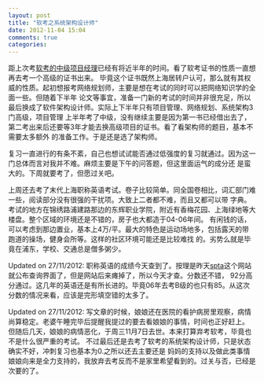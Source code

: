 ```yaml
---
layout: post
title: "软考之系统架构设计师"
date: 2012-11-04 15:04
comments: true
categories: 
---
```


距上次考[软考的中级项目经理](/blog/2012/05/27/take-the-exam/)已经有将近半年的时间。看了软考证书的性质一直想再去考一个高级的证书出来。
毕竟这个证书既然上海居转户认可，那么就有其权威的性质。起初想报考网络规划师，主要是想在考试的同时可以把网络知识学的全面一些。但随着下半年
论文等事宜，准备一门新的考试的时间并非很充足，所以最后换成了软件架构设计师。实际上下半年只有项目管理、网络规划、系统架构3门高级，项目管理
上半年考了中级，没有继续主要是因为第一书已经借出去了，第二考出来后还要等3年才能去换高级项目的证书。看了看架构师的题目，基本不需要太多额外
的准备工作。于是还是选了架构师。

复习一直进行的有条不紊，自己也想试试能否通过低强度的复习就通过。因为这一门总体而言对我并不难。麻烦主要是下午的问答题，但这里面运气的成分还
是蛮大的。下周就要考了，但愿过关吧。

上周还去考了末代上海职称英语考试。卷子比较简单。同全国卷相比，词汇部门难一些，阅读部分没有很强的干扰项。大致上二者都不难，而且又都可以带
字典。考试的地方在锦绣路浦建路那边的东辉职业学院，附近有香梅花园、上海绿地等大楼盘。整个区域的环境还是不错的，房子也大都造于04-06年间。
有闲钱的话，可以考虑到那边置业，基本上4万/平。最大的特色是运动场地多，包括露天的带跑道的操场，健身会所等。这样的社区环境可能还是比较难找
的。劣势么就是毕竟在浦东，学校、交通总是僧多粥少。

Updated on 27/11/2012: 职称英语的成绩今天查到了。按理是昨天[spta](http://www.spta.gov.cn)这个网站就公布查询界面了，但是网站后来瘫掉了，所以今天才查。分数还不错，
92分高分通过。这几年的英语还是有所长进的。毕竟06年去考B级的也只有85。从这次分数的情况来看，应该是完形填空错的太多了。

Updated on 27/11/2012: 写文章的时候，娘娘还在医院的看护病房里观察，病情尚算稳定。老婆午睡完毕后提醒我提过的要去看娘娘的事情，时间也正好赶上。
但随后几天，娘娘的病情恶化，于周三11月7日去世。本来打算弃考软考，毕竟也不是什么很严重的考试。
不过最后还是去考了软考的系统架构设计师，只是状态确实不好，冲刺复习也基本为0.之所以还去主要还是
妈妈的支持以及做此类事情娘娘向来是全力支持的，我放弃去考反而不是家里希望看到的。过关与否，已经是次要的了。
